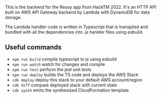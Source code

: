 This is the backend for the Reusy app from HackTM 2022. It's an HTTP API built on AWS API Gateway backend by Lambda with DynamoDB for data storage.

The Lambda handler code is written in Typescript that is transpiled and bundled with all the dependencies into .js hanlder files using esbuild.

## Useful commands

- `npm run build` compile typescript to js using esbuild
- `npm run watch` watch for changes and compile
- `npm run test` perform the jest unit tests
- `npm run deploy` builds the TS code and deploys the AWS Stack
- `cdk deploy` deploy this stack to your default AWS account/region
- `cdk diff` compare deployed stack with current state
- `cdk synth` emits the synthesized CloudFormation template
